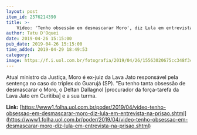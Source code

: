 ```yaml
---
layout: post
item_id: 2576214390
title: >-
    Vídeo: 'Tenho obsessão em desmascarar Moro', diz Lula em entrevista na prisão
author: Tatu D'Oquei
date: 2019-04-26 15:15:00
pub_date: 2019-04-26 15:15:00
time_added: 2019-04-29 18:49:53
category: 
image: https://f.i.uol.com.br/fotografia/2019/04/26/15563020675cc348f3cba31_1556302067_3x2_rt.jpg
---
```


Atual ministro da Justiça, Moro é ex-juiz da Lava Jato responsável pela sentença no caso do triplex do Guarujá (SP). "Eu tenho tanta obsessão de desmascarar o Moro, o Deltan Dallagnol [procurador da força-tarefa da Lava Jato em Curitiba] e a sua turma.

**Link:** [https://www1.folha.uol.com.br/poder/2019/04/video-tenho-obsessao-em-desmascarar-moro-diz-lula-em-entrevista-na-prisao.shtml](https://www1.folha.uol.com.br/poder/2019/04/video-tenho-obsessao-em-desmascarar-moro-diz-lula-em-entrevista-na-prisao.shtml)

